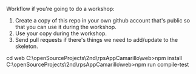 Workflow if you're going to do a workshop: 

1. Create a copy of this repo in your own github account that's public so that you can use it during the workshop.
2. Use your copy during the workshop.
3. Send pull requests if there's things we need to add/update to the skeleton.


cd web
C:\openSourceProjects\2nd\rpsAppCamarillo\web>npm install
C:\openSourceProjects\2nd\rpsAppCamarillo\web>npm run compile-test



